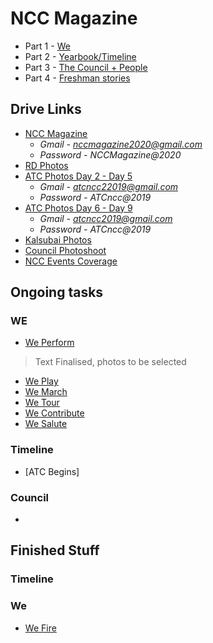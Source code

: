 # NCC Magazine

* Part 1 - [We](https://github.com/MananKGarg/NCC-Magazine/tree/master/We)
* Part 2 - [Yearbook/Timeline](https://github.com/MananKGarg/NCC-Magazine/tree/master/Timeline)
* Part 3 - [The Council + People](https://github.com/MananKGarg/The-Council)
* Part 4 - [Freshman stories](https://github.com/MananKGarg/NCC-Magazine/tree/master/Freshman%20Stories)

## Drive Links

* [NCC Magazine](https://drive.google.com/drive/u/2/my-drive)
  * *Gmail - nccmagazine2020@gmail.com* <br>
  * *Password - NCCMagazine@2020*
* [RD Photos](https://drive.google.com/folderview?id=1KaJxKWGwbkAEigC6qkv99KuAMfJsZD-S)
* [ATC Photos Day 2 - Day 5](https://drive.google.com/drive/u/4/my-drive)
  * *Gmail - atcncc22019@gmail.com* <br>
  * *Password - ATCncc@2019*
* [ATC Photos Day 6 - Day 9](https://drive.google.com/drive/u/3/my-drive)
  * *Gmail - atcncc2019@gmail.com* <br>
  * *Password - ATCncc@2019*
* [Kalsubai Photos](https://drive.google.com/drive/u/0/folders/1-5t0X-4Z6OJhfo4fycXrzrFanN9QJmOl)
* [Council Photoshoot](https://drive.google.com/drive/folders/1Ikb1cSHMMtJisoOh8cIAg3HIg6wLmX7y)
* [NCC Events Coverage](https://drive.google.com/drive/u/0/folders/16j3Ys0guUeQ7gtx0I310-pOndlOcS57C)

## Ongoing tasks

### WE

* [We Perform](https://github.com/MananKGarg/NCC-Magazine/blob/master/We/We%20Perform.md)
> Text Finalised, photos to be selected
* [We Play](https://github.com/MananKGarg/NCC-Magazine/blob/master/We/We%20Play.md)
* [We March](https://github.com/MananKGarg/NCC-Magazine/blob/master/We/We%20March.md)
* [We Tour](https://github.com/MananKGarg/NCC-Magazine/blob/master/We/We%20Tour.md)
* [We Contribute](https://github.com/MananKGarg/NCC-Magazine/blob/master/We/We%20Contribute.md)
* [We Salute](https://github.com/MananKGarg/NCC-Magazine/blob/master/We/We%20Salute.md)

### Timeline

* [ATC Begins]

### Council

* 


## Finished Stuff


### Timeline




### We

* [We Fire](https://drive.google.com/drive/u/2/folders/1oHGloFiCshlXJ71-0s_prSJMnw3y46sT)


